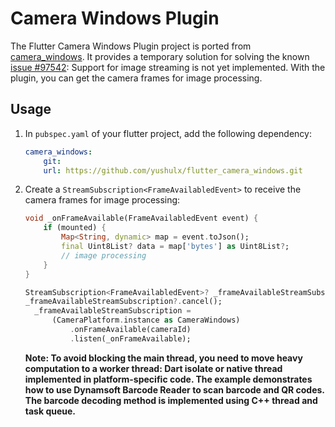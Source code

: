 # Camera Windows Plugin

The Flutter Camera Windows Plugin project is ported from [camera_windows](https://github.com/flutter/packages/tree/main/packages/camera/camera_windows). It provides a temporary solution for solving the known [issue #97542](https://github.com/flutter/flutter/issues/97542): Support for image streaming is not yet implemented. With the plugin, you can get the camera frames for image processing.

## Usage
1. In `pubspec.yaml` of your flutter project, add the following dependency:

    ```yaml
    camera_windows: 
        git:
        url: https://github.com/yushulx/flutter_camera_windows.git
    ```
2. Create a `StreamSubscription<FrameAvailabledEvent>` to receive the camera frames for image processing:

    ```dart
    void _onFrameAvailable(FrameAvailabledEvent event) {
        if (mounted) {
            Map<String, dynamic> map = event.toJson();
            final Uint8List? data = map['bytes'] as Uint8List?;
            // image processing
        }
    }

    StreamSubscription<FrameAvailabledEvent>? _frameAvailableStreamSubscription;
    _frameAvailableStreamSubscription?.cancel();
      _frameAvailableStreamSubscription =
          (CameraPlatform.instance as CameraWindows)
              .onFrameAvailable(cameraId)
              .listen(_onFrameAvailable);
    ```

    **Note: To avoid blocking the main thread, you need to move heavy computation to a worker thread: Dart isolate or native thread implemented in platform-specific code. The example demonstrates how to use Dynamsoft Barcode Reader to scan barcode and QR codes. The barcode decoding method is implemented using C++ thread and task queue.**